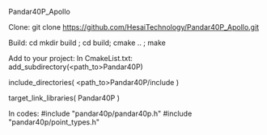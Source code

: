 Pandar40P_Apollo


Clone:
git clone https://github.com/HesaiTechnology/Pandar40P_Apollo.git


Build:
cd <project>
mkdir build ; cd build;
cmake .. ; make


Add to your project:
In CmakeList.txt:
add_subdirectory(<path_to>Pandar40P)

include_directories(
	<path_to>Pandar40P/include
)

target_link_libraries(<Your project>
  Pandar40P
)

In codes:
#include "pandar40p/pandar40p.h"
#include "pandar40p/point_types.h"
